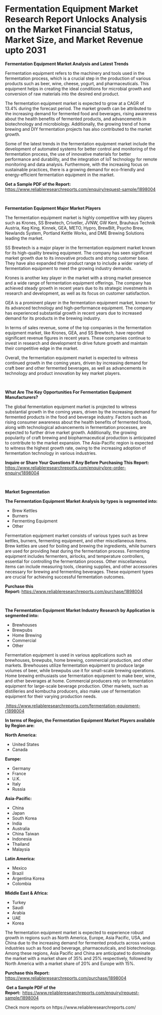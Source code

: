 <p><h1>Fermentation Equipment Market Research Report Unlocks Analysis on the Market Financial Status, Market Size, and Market Revenue upto 2031</h1></p><p><strong>Fermentation Equipment Market Analysis and Latest Trends</strong></p>
<p><p>Fermentation equipment refers to the machinery and tools used in the fermentation process, which is a crucial step in the production of various products such as beer, wine, cheese, yogurt, and pharmaceuticals. This equipment helps in creating the ideal conditions for microbial growth and conversion of raw materials into the desired end product.</p><p>The fermentation equipment market is expected to grow at a CAGR of 13.4% during the forecast period. The market growth can be attributed to the increasing demand for fermented food and beverages, rising awareness about the health benefits of fermented products, and advancements in biotechnology and microbiology. Additionally, the growing trend of home brewing and DIY fermentation projects has also contributed to the market growth.</p><p>Some of the latest trends in the fermentation equipment market include the development of automated systems for better control and monitoring of the fermentation process, the use of innovative materials for better performance and durability, and the integration of IoT technology for remote monitoring and data analysis. Furthermore, with the increasing focus on sustainable practices, there is a growing demand for eco-friendly and energy-efficient fermentation equipment in the market.</p></p>
<p><strong>Get a Sample PDF of the Report:&nbsp;</strong> <a href="https://www.reliableresearchreports.com/enquiry/request-sample/1898004">https://www.reliableresearchreports.com/enquiry/request-sample/1898004</a></p>
<p>&nbsp;</p>
<p><strong>Fermentation Equipment Major Market Players</strong></p>
<p><p>The fermentation equipment market is highly competitive with key players such as Krones, SS Brewtech, Criveller, JVNW, GW Kent, Brauhaus Technik Austria, Keg King, Kinnek, GEA, METO, Hypro, BrewBilt, Psycho Brew, Newlands System, Portland Kettle Works, and DME Brewing Solutions leading the market.</p><p>SS Brewtech is a major player in the fermentation equipment market known for its high-quality brewing equipment. The company has seen significant market growth due to its innovative products and strong customer base. They have also expanded their product range to include a wider variety of fermentation equipment to meet the growing industry demands.</p><p>Krones is another key player in the market with a strong market presence and a wide range of fermentation equipment offerings. The company has achieved steady growth in recent years due to its strategic investments in research and development, as well as its focus on customer satisfaction.</p><p>GEA is a prominent player in the fermentation equipment market, known for its advanced technology and high-performance equipment. The company has experienced substantial growth in recent years due to increased demand for its products in the brewing industry.</p><p>In terms of sales revenue, some of the top companies in the fermentation equipment market, like Krones, GEA, and SS Brewtech, have reported significant revenue figures in recent years. These companies continue to invest in research and development to drive future growth and maintain their competitive edge in the market.</p><p>Overall, the fermentation equipment market is expected to witness continued growth in the coming years, driven by increasing demand for craft beer and other fermented beverages, as well as advancements in technology and product innovation by key market players.</p></p>
<p>&nbsp;</p>
<p><strong>What Are The Key Opportunities For Fermentation Equipment Manufacturers?</strong></p>
<p><p>The global fermentation equipment market is projected to witness substantial growth in the coming years, driven by the increasing demand for fermented products in the food and beverage industry. Factors such as rising consumer awareness about the health benefits of fermented foods, along with technological advancements in fermentation processes, are expected to further drive market growth. Additionally, the growing popularity of craft brewing and biopharmaceutical production is anticipated to contribute to the market expansion. The Asia-Pacific region is expected to witness the highest growth rate, owing to the increasing adoption of fermentation technology in various industries.</p></p>
<p><strong>Inquire or Share Your Questions If Any Before Purchasing This Report:</strong> <a href="https://www.reliableresearchreports.com/enquiry/pre-order-enquiry/1898004">https://www.reliableresearchreports.com/enquiry/pre-order-enquiry/1898004</a></p>
<p>&nbsp;</p>
<p><strong>Market Segmentation</strong></p>
<p><strong>The Fermentation Equipment Market Analysis by types is segmented into:</strong></p>
<p><ul><li>Brew Kettles</li><li>Burners</li><li>Fermenting Equipment</li><li>Other</li></ul></p>
<p><p>Fermentation equipment market consists of various types such as brew kettles, burners, fermenting equipment, and other miscellaneous items. Brew kettles are used for boiling and brewing the ingredients, while burners are used for providing heat during the fermentation process. Fermenting equipment includes fermenters, airlocks, and temperature controllers, essential for controlling the fermentation process. Other miscellaneous items can include measuring tools, cleaning supplies, and other accessories necessary for brewing and fermenting beverages. These equipment types are crucial for achieving successful fermentation outcomes.</p></p>
<p><strong>Purchase this Report:&nbsp;</strong><a href="https://www.reliableresearchreports.com/purchase/1898004">https://www.reliableresearchreports.com/purchase/1898004</a></p>
<p>&nbsp;</p>
<p><strong>The Fermentation Equipment Market Industry Research by Application is segmented into:</strong></p>
<p><ul><li>Brewhouses</li><li>Brewpubs</li><li>Home Brewing</li><li>Commercial</li><li>Other</li></ul></p>
<p><p>Fermentation equipment is used in various applications such as brewhouses, brewpubs, home brewing, commercial production, and other markets. Brewhouses utilize fermentation equipment to produce large volumes of beer, while brewpubs use it for small-scale brewing operations. Home brewing enthusiasts use fermentation equipment to make beer, wine, and other beverages at home. Commercial producers rely on fermentation equipment for large-scale beverage production. Other markets, such as distilleries and kombucha producers, also make use of fermentation equipment for their varying production needs.</p></p>
<p><a href="https://www.reliableresearchreports.com/fermentation-equipment-r1898004">&nbsp;https://www.reliableresearchreports.com/fermentation-equipment-r1898004</a></p>
<p><strong>In terms of Region, the Fermentation Equipment Market Players available by Region are:</strong></p>
<p>
    <p> <strong> North America: </strong>
        <ul>
            <li>United States</li>
            <li>Canada</li>
        </ul>
        </p> 
    <p> <strong> Europe: </strong>
        <ul>
            <li>Germany</li>
            <li>France</li>
            <li>U.K.</li>
            <li>Italy</li>
            <li>Russia</li>
        </ul>
        </p> 
    <p> <strong> Asia-Pacific: </strong>
        <ul>
            <li>China</li>
            <li>Japan</li>
            <li>South Korea</li>
            <li>India</li>
            <li>Australia</li>
            <li>China Taiwan</li>
            <li>Indonesia</li>
            <li>Thailand</li>
            <li>Malaysia</li>
        </ul>
        </p> 
    <p> <strong> Latin America: </strong>
        <ul>
            <li>Mexico</li>
            <li>Brazil</li>
            <li>Argentina Korea</li>
            <li>Colombia</li>
        </ul>
        </p> 
    <p> <strong> Middle East & Africa: </strong>
        <ul>
            <li>Turkey</li>
            <li>Saudi</li>
            <li>Arabia</li>
            <li>UAE</li>
            <li>Korea</li>
        </ul>
    </p>
    </p>
<p><p>The fermentation equipment market is expected to experience robust growth in regions such as North America, Europe, Asia Pacific, USA, and China due to the increasing demand for fermented products across various industries such as food and beverage, pharmaceuticals, and biotechnology. Among these regions, Asia Pacific and China are anticipated to dominate the market with a market share of 35% and 25% respectively, followed by North America with a market share of 20% and Europe with 15%.</p></p>
<p><strong>Purchase this Report: </strong><a href="https://www.reliableresearchreports.com/purchase/1898004">https://www.reliableresearchreports.com/purchase/1898004</a></p>
<p>&nbsp;<strong>Get a Sample PDF of the Report:&nbsp;&nbsp;</strong><a href="https://www.reliableresearchreports.com/enquiry/request-sample/1898004">https://www.reliableresearchreports.com/enquiry/request-sample/1898004</a></p>
<p><strong></strong></p>
<p>Check more reports on https://www.reliableresearchreports.com/</p>